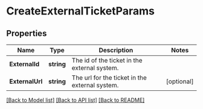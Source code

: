 # CreateExternalTicketParams

## Properties

Name | Type | Description | Notes
------------ | ------------- | ------------- | -------------
**ExternalId** | **string** | The id of the ticket in the external system. | 
**ExternalUrl** | **string** | The url for the ticket in the external system. | [optional] 

[[Back to Model list]](../README.md#documentation-for-models) [[Back to API list]](../README.md#documentation-for-api-endpoints) [[Back to README]](../README.md)


